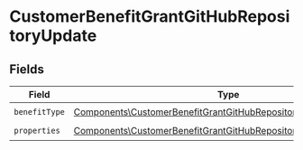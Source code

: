 # CustomerBenefitGrantGitHubRepositoryUpdate


## Fields

| Field                                                                                                                                                | Type                                                                                                                                                 | Required                                                                                                                                             | Description                                                                                                                                          |
| ---------------------------------------------------------------------------------------------------------------------------------------------------- | ---------------------------------------------------------------------------------------------------------------------------------------------------- | ---------------------------------------------------------------------------------------------------------------------------------------------------- | ---------------------------------------------------------------------------------------------------------------------------------------------------- |
| `benefitType`                                                                                                                                        | [Components\CustomerBenefitGrantGitHubRepositoryUpdateBenefitType](../../Models/Components/CustomerBenefitGrantGitHubRepositoryUpdateBenefitType.md) | :heavy_check_mark:                                                                                                                                   | N/A                                                                                                                                                  |
| `properties`                                                                                                                                         | [Components\CustomerBenefitGrantGitHubRepositoryPropertiesUpdate](../../Models/Components/CustomerBenefitGrantGitHubRepositoryPropertiesUpdate.md)   | :heavy_check_mark:                                                                                                                                   | N/A                                                                                                                                                  |